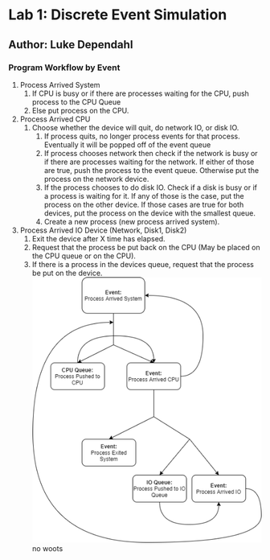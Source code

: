 # Lab 1: Discrete Event Simulation
## Author: Luke Dependahl

### Program Workflow by Event
1. Process Arrived System
   1. If CPU is busy or if there are processes waiting for the CPU, push process to the CPU Queue
   2. Else put process on the CPU.
2. Process Arrived CPU
   1. Choose whether the device will quit, do network IO, or disk IO.
      1. If process quits, no longer process events for that process. Eventually it will be popped off of the event queue
      2. If process chooses network then check if the network is busy or if there are processes waiting for the network. If either of those are true, push the process to the event queue. Otherwise put the process on the network device.
      3. If the process chooses to do disk IO. Check if a disk is busy or if a process is waiting for it. If any of those is the case, put the process on the other device. If those cases are true for both devices, put the process on the device with the smallest queue.
      4. Create a new process (new process arrived system).
3. Process Arrived IO Device (Network, Disk1, Disk2)
   1. Exit the device after X time has elapsed.
   2. Request that the process be put back on the CPU (May be placed on the CPU queue or on the CPU).
   3. If there is a process in the devices queue, request that the process be put on the device.
![Basic-Disagram](general-workflow.png)
no woots